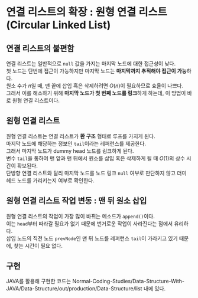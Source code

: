 # 연결 리스트의 확장 : 원형 연결 리스트 (Circular Linked List)
## 연결 리스트의 불편함
연결 리스트는 일반적으로 `null` 값을 가지는 마지막 노드에 대한 접근성이 낮다.   
첫 노드는 단번에 접근이 가능하지만 마지막 노드는 **마지막까지 추적해야 접근이 가능**&ZeroWidthSpace;하다.   
원소 수가 $n$일 때, 맨 끝에 삽입 혹은 삭제하려면 $O(n)$이 필요하므로 효율이 나쁘다.   
그래서 이를 해소하기 위해 **마지막 노드가 첫 번째 노드를 링크**&ZeroWidthSpace;하게 하는데, 이 방법이 바로 원형 연결 리스트이다.

## 원형 연결 리스트
원형 연결 리스트는 연결 리스트가 **환 구조** 형태로 루프를 가지게 된다.   
마지막 노드에 해당하는 정보인 `tail`이라는 레퍼런스를 제공한다.   
그래서 마지막 노드가 dummy head 노드를 링크하게 된다.   
변수 `tail`을 통하여 맨 앞과 맨 뒤에서 원소를 삽입 혹은 삭제하게 될 때 $O(1)$의 상수 시간이 확보된다.   
단방향 연결 리스트와 달리 마지막 노드를 노드 링크 `null` 여부로 판단하지 않고 더미 헤드 노드를 가리키는지 여부로 확인한다.

## 원형 연결 리스트 작업 변동 : 맨 뒤 원소 삽입
원형 연결 리스트의 작업이 가장 많이 바뀌는 메소드가 `append()`이다.   
이는 `head`부터 따라갈 필요가 없기 때문에 번거로운 작업이 사라진다는 점에서 유리하다.   
삽입 노드의 직전 노드 `prevNode`인 맨 뒤 노드를 레퍼런스 `tail`이 가라키고 있기 때문에, 찾는 시간이 필요 없다.

## 구현
JAVA를 활용해 구현한 코드는 Normal-Coding-Studies/Data-Structure-With-JAVA/Data-Structure/out/production/Data-Structure/list 내에 있다.